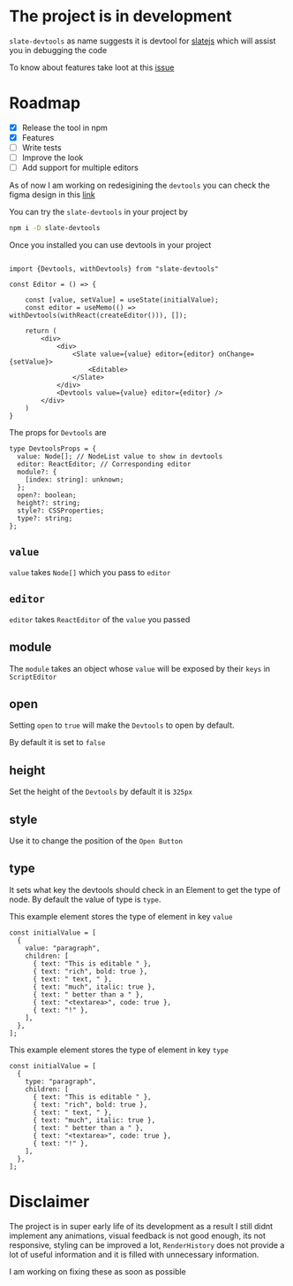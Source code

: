 # The project is in development

`slate-devtools` as name suggests it is devtool for [slatejs](https://github.com/ianstormtaylor/slate) which will assist you in debugging the code

To know about features take loot at this [issue](https://github.com/ianstormtaylor/slate/issues/4112)

# Roadmap

- [x] Release the tool in npm
- [x] Features
- [ ] Write tests
- [ ] Improve the look
- [ ] Add support for multiple editors

As of now I am working on redesigining the `devtools` you can check the figma design in this [link](https://www.figma.com/file/gr0Bw3nTpWX6Zs6Jdn0lCr/Slate-devtools?node-id=0%3A1)

You can try the `slate-devtools` in your project by

```bash
npm i -D slate-devtools
```

Once you installed you can use devtools in your project

```tsx

import {Devtools, withDevtools} from "slate-devtools"

const Editor = () => {

    const [value, setValue] = useState(initialValue);
    const editor = useMemo(() => withDevtools(withReact(createEditor())), []);

    return (
        <div>
            <div>
                <Slate value={value} editor={editor} onChange={setValue}>
                    <Editable>
                </Slate>
            </div>
            <Devtools value={value} editor={editor} />
        </div>
    )
}

```

The props for `Devtools` are

```tsx
type DevtoolsProps = {
  value: Node[]; // NodeList value to show in devtools
  editor: ReactEditor; // Corresponding editor
  module?: {
    [index: string]: unknown;
  };
  open?: boolean;
  height?: string;
  style?: CSSProperties;
  type?: string;
};
```

## `value`

`value` takes `Node[]` which you pass to `editor`

## `editor`

`editor` takes `ReactEditor` of the `value` you passed

## module

The `module` takes an object whose `value` will be exposed by their `keys` in `ScriptEditor`

## open

Setting `open` to `true` will make the `Devtools` to open by default.

By default it is set to `false`

## height

Set the height of the `Devtools` by default it is `325px`

## style

Use it to change the position of the `Open Button`

## type

It sets what key the devtools should check in an Element to get the type of node.
By default the value of type is `type`.

This example element stores the type of element in key `value`

```tsx
const initialValue = [
  {
    value: "paragraph",
    children: [
      { text: "This is editable " },
      { text: "rich", bold: true },
      { text: " text, " },
      { text: "much", italic: true },
      { text: " better than a " },
      { text: "<textarea>", code: true },
      { text: "!" },
    ],
  },
];
```

This example element stores the type of element in key `type`

```tsx
const initialValue = [
  {
    type: "paragraph",
    children: [
      { text: "This is editable " },
      { text: "rich", bold: true },
      { text: " text, " },
      { text: "much", italic: true },
      { text: " better than a " },
      { text: "<textarea>", code: true },
      { text: "!" },
    ],
  },
];
```


# Disclaimer

The project is in super early life of its development as a result I still didnt implement any animations, visual feedback is not good enough, its not responsive, styling can be improved a lot, `RenderHistory` does not provide a lot of useful information and it is filled with unnecessary information.

I am working on fixing these as soon as possible
